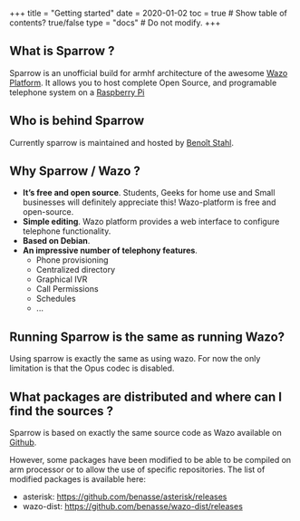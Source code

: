 +++
title = "Getting started"
date = 2020-01-02
toc = true  # Show table of contents? true/false
type = "docs"  # Do not modify.
+++
## What is Sparrow ?
Sparrow is an unofficial build for armhf architecture of the awesome <a href="https://wazo-platform.org\" target="_blank" >Wazo Platform</a>.
It allows you to host complete Open Source, and programable telephone system on a <a href="https://www.raspberrypi.org/" target="_blank" >Raspberry Pi</a>

## Who is behind Sparrow
Currently sparrow is maintained and hosted by [Benoît Stahl](https://github.com/benasse).

## Why Sparrow / Wazo ?

* **It’s free and open source**. Students, Geeks for home use and Small businesses will definitely appreciate this! Wazo-platform is free and open-source.
* **Simple editing**. Wazo platform  provides a web interface to configure telephone functionality.
* **Based on Debian**.
* **An impressive number of telephony features**.
  * Phone provisioning
  * Centralized directory
  * Graphical IVR
  * Call Permissions
  * Schedules
  * ...

## Running Sparrow is the same as running Wazo?
Using sparrow is exactly the same as using wazo.
For now the only limitation is that the Opus codec is disabled.

## What packages are distributed and where can I find the sources ?
Sparrow is based on exactly the same source code as Wazo available on [Github](https://github.com/wazo-platform).

However, some packages have been modified to be able to be compiled on arm processor or to allow the use of specific repositories.
The list of modified packages is available here:

* asterisk: https://github.com/benasse/asterisk/releases
* wazo-dist: https://github.com/benasse/wazo-dist/releases
